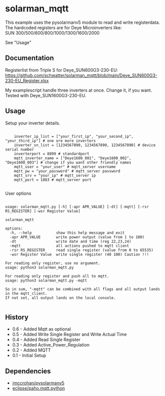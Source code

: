 # solarman_mqtt

This example uses the pysolarmanv5 module to read and write registerdata.<br>
The hardcoded registers are for Deye Microinverters like:<br>
SUN 300/500/600/800/1000/1300/1600/2000<br>

See "Usage"


## Documentation

Registerlist from Triple S for Deye_SUN600G3-230-EU:<br>
https://github.com/schwatter/solarman_mqtt/blob/main/Deye_SUN600G3-230-EU_Register.xlsx

My examplescript handle three inverters at once. Change it, if you want.
Tested with Deye_SUN1600G3-230-EU.

## Usage

Setup your inverter details.
<pre><code>
	inverter_ip_list = ["your_first_ip", "your_second_ip", "your_third_ip"] # one ore more inverters
	inverter_sn_list = [1234567890, 1234567890, 1234567890] # device serial number
	inverterport = 8899 # standardport
	mqtt_inverter_name = ["Deye1600_001", "Deye1600_002", "Deye1600_003"] # change if you want other friendly names
	mqtt_user = "your_user" # mqtt_server username
	mqtt_pw = "your_password" # mqtt_server password
	mqtt_srv = "your_ip" # mqtt_server ip
	mqtt_port = 1883 # mqtt_server port
 </code></pre>
 
 User options
<pre><code>
usage: solarman_mqtt.py [-h] [-apr APR_VALUE] [-dt] [-mqtt] [-rsr RS_REGISTER] [-wsr Register Value]

solarman_mqtt

options:
  -h, --help           show this help message and exit
  -apr APR_VALUE       write power output (value from 1 to 100)
  -dt                  write date and time (reg 22,23,24)
  -mqtt                all actions pushed to mqtt client
  -rsr RS_REGISTER     read single register (value from 0 to 65535)
  -wsr Register Value  write single register (40 100) Caution !!!
 
For reading only register, use no argument.
usage: python3 solarman_mqtt.py

For reading only register and push all to mqtt.
usage: python3 solarman_mqtt.py -mqtt

So in sum, "-mqtt" can be combined with all flags and all output lands in the mqtt_client.
If not set, all output lands on the local console.
 </code></pre>

  
## History
- 0.6 - Added Mqtt as optional
- 0.5 - Added Write Single Register and Write Actual Time
- 0.4 - Added Read Single Register
- 0.3 - Added Active_Power_Regulation
- 0.2 - Added MQTT
- 0.1 - Initial Setup

## Dependencies

- [jmccrohan/pysolarmanv5](https://github.com/jmccrohan/pysolarmanv5)
- [eclipse/paho.mqtt.python](https://github.com/eclipse/paho.mqtt.python)
